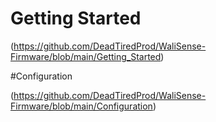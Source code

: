 # Getting Started

(https://github.com/DeadTiredProd/WaliSense-Firmware/blob/main/Getting_Started)

#Configuration

(https://github.com/DeadTiredProd/WaliSense-Firmware/blob/main/Configuration)
